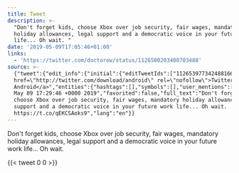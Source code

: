 ```yaml
---
title: Tweet
description: >-
  "Don't forget kids, choose Xbox over job security, fair wages, mandatory
  holiday allowances, legal support and a democratic voice in your future work
  life... Oh wait. "
date: '2019-05-09T17:05:46+01:00'
links:
  - 'https://twitter.com/doctorow/status/1126500203408703488'
source: >-
  {"tweet":{"edit_info":{"initial":{"editTweetIds":["1126539773424881664"],"editableUntil":"2019-05-09T18:29:46.738Z","editsRemaining":"5","isEditEligible":true}},"retweeted":false,"source":"<a
  href=\"http://twitter.com/download/android\" rel=\"nofollow\">Twitter for
  Android</a>","entities":{"hashtags":[],"symbols":[],"user_mentions":[],"urls":[{"url":"https://t.co/qEKCSAoks9","expanded_url":"https://twitter.com/doctorow/status/1126500203408703488","display_url":"twitter.com/doctorow/statu…","indices":["166","189"]}]},"display_text_range":["0","189"],"favorite_count":"0","id_str":"1126539773424881664","truncated":false,"retweet_count":"0","id":"1126539773424881664","possibly_sensitive":false,"created_at":"Thu
  May 09 17:29:46 +0000 2019","favorited":false,"full_text":"Don't forget kids,
  choose Xbox over job security, fair wages, mandatory holiday allowances, legal
  support and a democratic voice in your future work life... Oh wait.
  https://t.co/qEKCSAoks9","lang":"en"}}
---
```

Don't forget kids, choose Xbox over job security, fair wages, mandatory holiday allowances, legal support and a democratic voice in your future work life... Oh wait. 
    
{{< tweet 0 0 >}}
    
